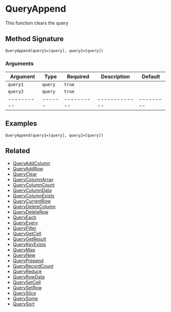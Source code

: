 # QueryAppend

This function clears the query

## Method Signature

```
QueryAppend(query1=[query], query2=[query])
```

### Arguments

| Argument   | Type    | Required   | Description   | Default   |
| ---------- | ------- | ---------- | ------------- | --------- |
| `query1`   | `query` | `true`     |               |           |
| `query2`   | `query` | `true`     |               |           |
| ---------- | ------  | ---------- | ------------- | --------- |

## Examples

```
QueryAppend(query1=[query], query2=[query])
```

## Related

* [QueryAddColumn](queryaddcolumn.md)
* [QueryAddRow](queryaddrow.md)
* [QueryClear](queryclear.md)
* [QueryColumnArray](querycolumnarray.md)
* [QueryColumnCount](querycolumncount.md)
* [QueryColumnData](querycolumndata.md)
* [QueryColumnExists](querycolumnexists.md)
* [QueryCurrentRow](querycurrentrow.md)
* [QueryDeleteColumn](querydeletecolumn.md)
* [QueryDeleteRow](querydeleterow.md)
* [QueryEach](queryeach.md)
* [QueryEvery](queryevery.md)
* [QueryFilter](queryfilter.md)
* [QueryGetCell](querygetcell.md)
* [QueryGetResult](querygetresult.md)
* [QueryKeyExists](querykeyexists.md)
* [QueryMap](querymap.md)
* [QueryNew](querynew.md)
* [QueryPrepend](queryprepend.md)
* [QueryRecordCount](queryrecordcount.md)
* [QueryReduce](queryreduce.md)
* [QueryRowData](queryrowdata.md)
* [QuerySetCell](querysetcell.md)
* [QuerySetRow](querysetrow.md)
* [QuerySlice](queryslice.md)
* [QuerySome](querysome.md)
* [QuerySort](querysort.md)
